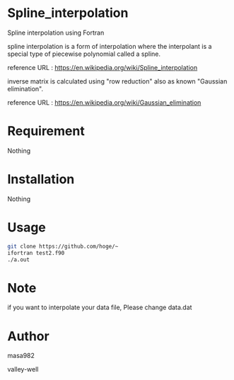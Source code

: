 # Spline_interpolation
Spline interpolation using Fortran

spline interpolation is a form of interpolation 
where the interpolant is a special type of piecewise polynomial called a spline.

reference URL : https://en.wikipedia.org/wiki/Spline_interpolation

inverse matrix is calculated using "row reduction" also as known "Gaussian elimination".

reference URL : https://en.wikipedia.org/wiki/Gaussian_elimination 
  
# Requirement 
 
 Nothing
 
# Installation
 
 Nothing
 
# Usage
 
```bash
git clone https://github.com/hoge/~
ifortran test2.f90
./a.out
```
 
# Note
 
if you want to interpolate your data file, Please change data.dat
 
# Author
 
masa982

valley-well
